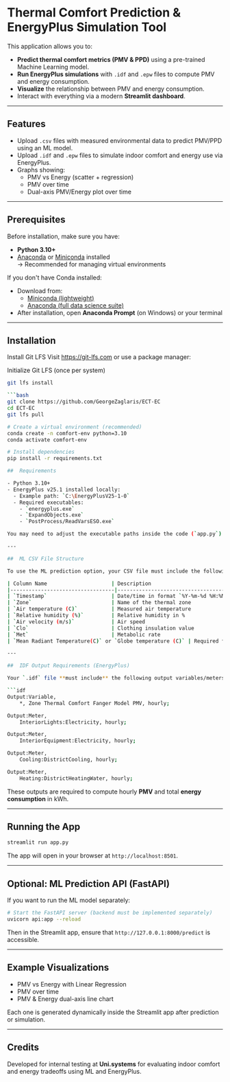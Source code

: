 #  Thermal Comfort Prediction & EnergyPlus Simulation Tool

This application allows you to:

- **Predict thermal comfort metrics (PMV & PPD)** using a pre-trained Machine Learning model.
- **Run EnergyPlus simulations** with `.idf` and `.epw` files to compute PMV and energy consumption.
- **Visualize** the relationship between PMV and energy consumption.
- Interact with everything via a modern **Streamlit dashboard**.

---

##  Features

- Upload `.csv` files with measured environmental data to predict PMV/PPD using an ML model.
- Upload `.idf` and `.epw` files to simulate indoor comfort and energy use via EnergyPlus.
- Graphs showing:
  - PMV vs Energy (scatter + regression)
  - PMV over time
  - Dual-axis PMV/Energy plot over time

---

##  Prerequisites

Before installation, make sure you have:

- **Python 3.10+**
- [Anaconda](https://www.anaconda.com/download) or [Miniconda](https://docs.conda.io/en/latest/miniconda.html) installed  
  → Recommended for managing virtual environments

If you don't have Conda installed:

- Download from:
  - [Miniconda (lightweight)](https://docs.conda.io/en/latest/miniconda.html)
  - [Anaconda (full data science suite)](https://www.anaconda.com/download)
- After installation, open **Anaconda Prompt** (on Windows) or your terminal

---

##  Installation
Install Git LFS
Visit https://git-lfs.com or use a package manager:

Initialize Git LFS (once per system)
```bash
git lfs install

```bash
git clone https://github.com/GeorgeZaglaris/ECT-EC
cd ECT-EC
git lfs pull

# Create a virtual environment (recommended)
conda create -n comfort-env python=3.10
conda activate comfort-env

# Install dependencies
pip install -r requirements.txt

##  Requirements

- Python 3.10+
- EnergyPlus v25.1 installed locally:
  - Example path: `C:\EnergyPlusV25-1-0`
  - Required executables:
    - `energyplus.exe`
    - `ExpandObjects.exe`
    - `PostProcess/ReadVarsESO.exe`

You may need to adjust the executable paths inside the code (`app.py`).

---

##  ML CSV File Structure

To use the ML prediction option, your CSV file must include the following columns:

| Column Name                     | Description                        |
|----------------------------------|------------------------------------|
| `Timestamp`                     | Date/time in format `%Y-%m-%d %H:%M:%S` |
| `Zone`                          | Name of the thermal zone           |
| `Air temperature (C)`           | Measured air temperature           |
| `Relative humidity (%)`         | Relative humidity in %             |
| `Air velocity (m/s)`            | Air speed                          |
| `Clo`                           | Clothing insulation value          |
| `Met`                           | Metabolic rate                     |
| `Mean Radiant Temperature(C)` or `Globe temperature (C)` | Required for MRT estimation |

---

##  IDF Output Requirements (EnergyPlus)

Your `.idf` file **must include** the following output variables/meters to generate the required analysis:

```idf
Output:Variable,
    *, Zone Thermal Comfort Fanger Model PMV, hourly;

Output:Meter,
    InteriorLights:Electricity, hourly;

Output:Meter,
    InteriorEquipment:Electricity, hourly;

Output:Meter,
    Cooling:DistrictCooling, hourly;

Output:Meter,
    Heating:DistrictHeatingWater, hourly;
```

These outputs are required to compute hourly **PMV** and total **energy consumption** in kWh.

---

##  Running the App

```bash
streamlit run app.py
```

The app will open in your browser at `http://localhost:8501`.

---

##  Optional: ML Prediction API (FastAPI)

If you want to run the ML model separately:

```bash
# Start the FastAPI server (backend must be implemented separately)
uvicorn api:app --reload
```

Then in the Streamlit app, ensure that `http://127.0.0.1:8000/predict` is accessible.

---

##  Example Visualizations

- PMV vs Energy with Linear Regression  
- PMV over time  
- PMV & Energy dual-axis line chart  

Each one is generated dynamically inside the Streamlit app after prediction or simulation.

---

##  Credits

Developed for internal testing at **Uni.systems** for evaluating indoor comfort and energy tradeoffs using ML and EnergyPlus.
